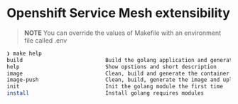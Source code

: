 # Openshift Service Mesh extensibility

> **NOTE** You can override the values of Makefile with an environment file called .env

```zsh
❯ make help
build                          Build the golang application and generate .wasm module
help                           Show opstions and short description
image                          Clean, build and generate the container image with the wasm module
image-push                     Clean, build, generate the image and upload it
init                           Init the golang module the first time
install                        Install golang requires modules
```